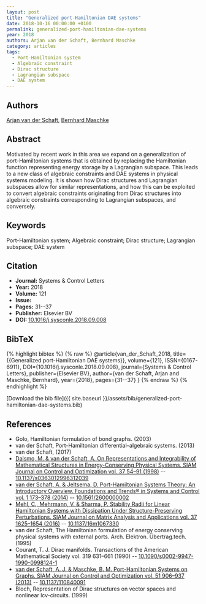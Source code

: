 ```yaml
---
layout: post
title: "Generalized port-Hamiltonian DAE systems"
date: 2018-10-16 00:00:00 +0100
permalink: generalized-port-hamiltonian-dae-systems
year: 2018
authors: Arjan van der Schaft, Bernhard Maschke
category: articles
tags:
  - Port-Hamiltonian system
  - Algebraic constraint
  - Dirac structure
  - Lagrangian subspace
  - DAE system
---
```

 
## Authors
[Arjan van der Schaft](authors/arjan-van-der-schaft), [Bernhard Maschke](authors/bernhard-maschke)
 
## Abstract
Motivated by recent work in this area we expand on a generalization of port-Hamiltonian systems that is obtained by replacing the Hamiltonian function representing energy storage by a Lagrangian subspace. This leads to a new class of algebraic constraints and DAE systems in physical systems modeling. It is shown how Dirac structures and Lagrangian subspaces allow for similar representations, and how this can be exploited to convert algebraic constraints originating from Dirac structures into algebraic constraints corresponding to Lagrangian subspaces, and conversely.
 
## Keywords
Port-Hamiltonian system; Algebraic constraint; Dirac structure; Lagrangian subspace; DAE system
 
## Citation
- **Journal:** Systems &amp; Control Letters
- **Year:** 2018
- **Volume:** 121
- **Issue:** 
- **Pages:** 31--37
- **Publisher:** Elsevier BV
- **DOI:** [10.1016/j.sysconle.2018.09.008](https://doi.org/10.1016/j.sysconle.2018.09.008)
 
## BibTeX
{% highlight bibtex %}
{% raw %}
@article{van_der_Schaft_2018,
  title={{Generalized port-Hamiltonian DAE systems}},
  volume={121},
  ISSN={0167-6911},
  DOI={10.1016/j.sysconle.2018.09.008},
  journal={Systems &amp; Control Letters},
  publisher={Elsevier BV},
  author={van der Schaft, Arjan and Maschke, Bernhard},
  year={2018},
  pages={31--37}
}
{% endraw %}
{% endhighlight %}
 
[Download the bib file]({{ site.baseurl }}/assets/bib/generalized-port-hamiltonian-dae-systems.bib)
 
## References
- Golo, Hamiltonian formulation of bond graphs. (2003)
- van der Schaft, Port-Hamiltonian differential–algebraic systems. (2013)
- van der Schaft, (2017)
- [Dalsmo, M. & van der Schaft, A. On Representations and Integrability of Mathematical Structures in Energy-Conserving Physical Systems. SIAM Journal on Control and Optimization vol. 37 54–91 (1998)](on-representations-and-integrability-of-mathematical-structures-in-energy-conserving-physical-systems) -- [10.1137/s0363012996312039](https://doi.org/10.1137/s0363012996312039)
- [van der Schaft, A. & Jeltsema, D. Port-Hamiltonian Systems Theory: An Introductory Overview. Foundations and Trends® in Systems and Control vol. 1 173–378 (2014)](port-hamiltonian-systems-theory-an-introductory-overview) -- [10.1561/2600000002](https://doi.org/10.1561/2600000002)
- [Mehl, C., Mehrmann, V. & Sharma, P. Stability Radii for Linear Hamiltonian Systems with Dissipation Under Structure-Preserving Perturbations. SIAM Journal on Matrix Analysis and Applications vol. 37 1625–1654 (2016)](stability-radii-for-linear-hamiltonian-systems-with-dissipation-under-structure-preserving-perturbations) -- [10.1137/16m1067330](https://doi.org/10.1137/16m1067330)
- van der Schaft, The Hamiltonian formulation of energy conserving physical systems with external ports. Arch. Elektron. Übertrag.tech. (1995)
- Courant, T. J. Dirac manifolds. Transactions of the American Mathematical Society vol. 319 631–661 (1990) -- [10.1090/s0002-9947-1990-0998124-1](https://doi.org/10.1090/s0002-9947-1990-0998124-1)
- [van der Schaft, A. J. & Maschke, B. M. Port-Hamiltonian Systems on Graphs. SIAM Journal on Control and Optimization vol. 51 906–937 (2013)](port-hamiltonian-systems-on-graphs) -- [10.1137/110840091](https://doi.org/10.1137/110840091)
- Bloch, Representation of Dirac structures on vector spaces and nonlinear lcv-circuits. (1999)

